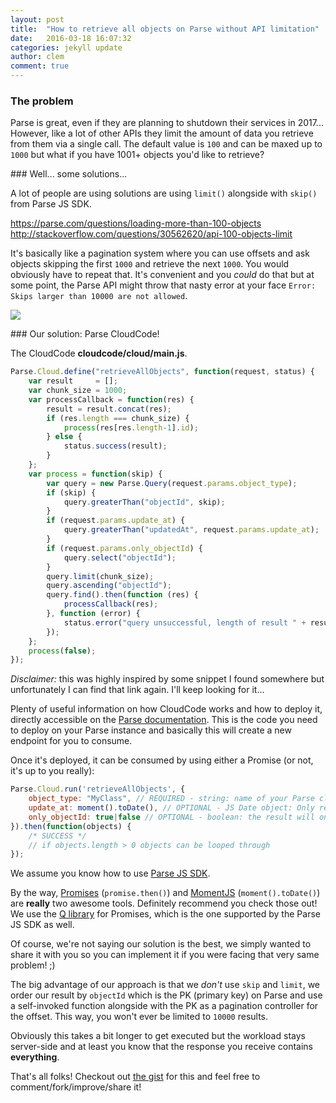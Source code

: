 ```yaml
---
layout: post
title:  "How to retrieve all objects on Parse without API limitation"
date:   2016-03-18 16:07:32
categories: jekyll update
author: clem
comment: true
---
```


### The problem

Parse is great, even if they are planning to shutdown their services in 2017...
However, like a lot of other APIs they limit the amount of data you retrieve from them via a single call. The default value is `100` and can be maxed up to `1000` but what if you have 1001+ objects you'd like to retrieve?

### Well... some solutions...

A lot of people are using solutions are using `limit()` alongside with `skip()` from Parse JS SDK.

https://parse.com/questions/loading-more-than-100-objects
http://stackoverflow.com/questions/30562620/api-100-objects-limit

It's basically like a pagination system where you can use offsets and ask objects skipping the first `1000` and retrieve the next `1000`. You would obviously have to repeat that. It's convenient and you _could_ do that but at some point, the Parse API might throw that nasty error at your face `Error: Skips larger than 10000 are not allowed`.

![](http://replygif.net/i/1010.gif)

### Our solution: Parse CloudCode!

The CloudCode **cloudcode/cloud/main.js**.
```javascript
Parse.Cloud.define("retrieveAllObjects", function(request, status) {
    var result     = [];
    var chunk_size = 1000;
    var processCallback = function(res) {
        result = result.concat(res);
        if (res.length === chunk_size) {
            process(res[res.length-1].id);
        } else {
            status.success(result);
        }
    };
    var process = function(skip) {
        var query = new Parse.Query(request.params.object_type);
        if (skip) {
            query.greaterThan("objectId", skip);
        }
        if (request.params.update_at) {
            query.greaterThan("updatedAt", request.params.update_at);
        }
        if (request.params.only_objectId) {
            query.select("objectId");
        }
        query.limit(chunk_size);
        query.ascending("objectId");
        query.find().then(function (res) {
            processCallback(res);
        }, function (error) {
            status.error("query unsuccessful, length of result " + result.length + ", error:" + error.code + " " + error.message);
        });
    };
    process(false);
});
```

_Disclaimer:_ this was highly inspired by some snippet I found somewhere but unfortunately I can find that link again. I'll keep looking for it...

Plenty of useful information on how CloudCode works and how to deploy it, directly accessible on the [Parse documentation](https://parse.com/docs/cloudcode/guide).
This is the code you need to deploy on your Parse instance and basically this will create a new endpoint for you to consume.

Once it's deployed, it can be consumed by using either a Promise (or not, it's up to you really):
```javascript
Parse.Cloud.run('retrieveAllObjects', {
    object_type: "MyClass", // REQUIRED - string: name of your Parse class
    update_at: moment().toDate(), // OPTIONAL - JS Date object: Only retrieve objects where update_at is higher than...
    only_objectId: true|false // OPTIONAL - boolean: the result will only be composed by objectId + date fields, otherwise all attributes are returned.
}).then(function(objects) {
    /* SUCCESS */
    // if objects.length > 0 objects can be looped through
});
```

We assume you know how to use [Parse JS SDK](https://parse.com/docs/js/guide).

By the way, [Promises](https://www.promisejs.org) (`promise.then()`) and [MomentJS](http://momentjs.com) (`moment().toDate()`) are **really** two awesome tools. Definitely recommend you check those out! We use the [Q library](https://github.com/kriskowal/q) for Promises, which is the one supported by the Parse JS SDK as well.

Of course, we're not saying our solution is the best, we simply wanted to share it with you so you can implement it if you were facing that very same problem! ;)

The big advantage of our approach is that we *don't* use `skip` and `limit`, we order our result by `objectId` which is the PK (primary key) on Parse and use a self-invoked function alongside with the PK as a pagination controller for the offset. This way, you won't ever be limited to `10000` results.

Obviously this takes a bit longer to get executed but the workload stays server-side and at least you know that the response you receive contains **everything**.

That's all folks! Checkout out [the gist](https://gist.github.com/Claymm/644eae2426a50cb2b98d) for this and feel free to comment/fork/improve/share it!
